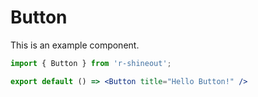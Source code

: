 # Button

This is an example component.

```jsx
import { Button } from 'r-shineout';

export default () => <Button title="Hello Button!" />
```
